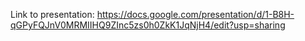 Link to presentation: https://docs.google.com/presentation/d/1-B8H-qGPyFQJnV0MRMIIHQ9ZInc5zs0h0ZkK1JqNjH4/edit?usp=sharing

